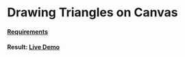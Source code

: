 Drawing Triangles on Canvas
===========================

#### <a href="https://github.com/HackBulgaria/NodeJS-1/blob/master/TasksForCourseApply/2-Canvas-Triangles.md">Requirements</a>

#### Result: <a href="http://meandmy.softuni-friends.org/drawtriangles">Live Demo</a>

